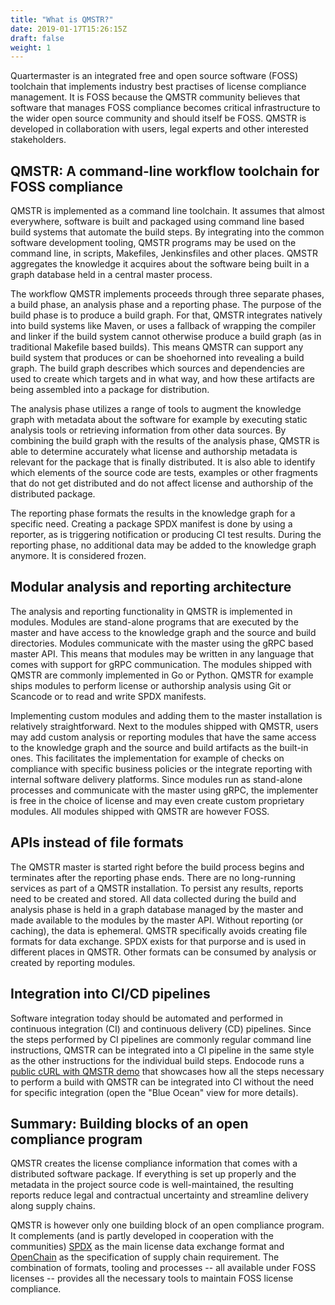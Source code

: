 ```yaml
---
title: "What is QMSTR?"
date: 2019-01-17T15:26:15Z
draft: false
weight: 1
---
```


Quartermaster is an integrated free and open source software (FOSS)
toolchain that implements industry best practises of license
compliance management. It is FOSS because the QMSTR community believes
that software that manages FOSS compliance becomes critical
infrastructure to the wider open source community and should itself be
FOSS. QMSTR is developed in collaboration with users, legal experts
and other interested stakeholders.

## QMSTR: A command-line workflow toolchain for FOSS compliance

QMSTR is implemented as a command line toolchain. It assumes that
almost everywhere, software is built and packaged using command line
based build systems that automate the build steps. By integrating into
the common software development tooling, QMSTR programs may be used on
the command line, in scripts, Makefiles, Jenkinsfiles and other
places. QMSTR aggregates the knowledge it acquires about the software
being built in a graph database held in a central master process.

The workflow QMSTR implements proceeds through three separate phases,
a build phase, an analysis phase and a reporting phase. The purpose of
the build phase is to produce a build graph. For that, QMSTR
integrates natively into build systems like Maven, or uses a fallback
of wrapping the compiler and linker if the build system cannot
otherwise produce a build graph (as in traditional Makefile based
builds). This means QMSTR can support any build system that produces
or can be shoehorned into revealing a build graph. The build graph
describes which sources and dependencies are used to create which
targets and in what way, and how these artifacts are being assembled
into a package for distribution.

The analysis phase utilizes a range of tools to augment the knowledge
graph with metadata about the software for example by executing
static analysis tools or retrieving information from other data
sources. By combining the build graph with the results of the analysis
phase, QMSTR is able to determine accurately what license and
authorship metadata is relevant for the package that is finally
distributed. It is also able to identify which elements of the source
code are tests, examples or other fragments that do not get
distributed and do not affect license and authorship of the
distributed package.

The reporting phase formats the results in the knowledge graph for a
specific need. Creating a package SPDX manifest is done by using a
reporter, as is triggering notification or producing CI test
results. During the reporting phase, no additional data may be added
to the knowledge graph anymore. It is considered frozen.

## Modular analysis and reporting architecture

The analysis and reporting functionality in QMSTR is implemented in
modules. Modules are stand-alone programs that are executed by the
master and have access to the knowledge graph and the source and build
directories. Modules communicate with the master using the gRPC based
master API. This means that modules may be written in any language
that comes with support for gRPC communication. The modules shipped
with QMSTR are commonly implemented in Go or Python. QMSTR for example
ships modules to perform license or authorship analysis using Git or
Scancode or to read and write SPDX manifests.

Implementing custom modules and adding them to the master installation
is relatively straightforward. Next to the modules shipped with QMSTR,
users may add custom analysis or reporting modules that have the same
access to the knowledge graph and the source and build artifacts as
the built-in ones. This facilitates the implementation for example of
checks on compliance with specific business policies or the integrate
reporting with internal software delivery platforms. Since modules run
as stand-alone processes and communicate with the master using gRPC,
the implementer is free in the choice of license and may even create
custom proprietary modules. All modules shipped with QMSTR are however
FOSS.

## APIs instead of file formats

The QMSTR master is started right before the build process begins and
terminates after the reporting phase ends. There are no long-running
services as part of a QMSTR installation. To persist any results,
reports need to be created and stored. All data collected during the
build and analysis phase is held in a graph database managed by the
master and made available to the modules by the master API. Without
reporting (or caching), the data is ephemeral. QMSTR specifically
avoids creating file formats for data exchange. SPDX exists for that
purporse and is used in different places in QMSTR. Other formats can
be consumed by analysis or created by reporting modules.

## Integration into CI/CD pipelines

Software integration today should be automated and performed in
continuous integration (CI) and continuous delivery (CD)
pipelines. Since the steps performed by CI pipelines are commonly
regular command line instructions, QMSTR can be integrated into a CI
pipeline in the same style as the other instructions for the
individual build steps. Endocode runs
a
[public cURL with QMSTR demo](https://ci.endocode.com/view/QMSTR/job/QMSTR/job/qmstr-cURL-demo/) that
showcases how all the steps necessary to perform a build with QMSTR
can be integrated into CI without the need for specific integration
(open the "Blue Ocean" view for more details).

## Summary: Building blocks of an open compliance program

QMSTR creates the license compliance information that comes with a
distributed software package. If everything is set up properly and the
metadata in the project source code is well-maintained, the resulting
reports reduce legal and contractual uncertainty and streamline
delivery along supply chains.

QMSTR is however only one building block of an open compliance
program. It complements (and is partly developed in cooperation with
the communities) [SPDX](https://spdx.org/) as the main license data
exchange format and [OpenChain](https://www.openchainproject.org/) as
the specification of supply chain requirement. The combination of
formats, tooling and processes -- all available under FOSS licenses --
provides all the necessary tools to maintain FOSS license compliance.
